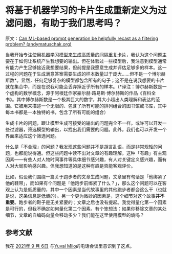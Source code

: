 # 将基于机器学习的卡片生成重新定义为过滤问题，有助于我们思考吗？

原文：[Can ML-based prompt generation be helpfully recast as a filtering problem? (andymatuschak.org)](https://notes.andymatuschak.org/zQ4E1DXZoZTTitsik89ZcvXMu8dQMkJzRUS)

当我开始专注[使用机器学习模型来生成高质量的间隔重复卡片](https://notes.andymatuschak.org/z2DY7qsP5iHsiA5hxUHheV8hu7Xe96vdGyYX)，我认为这个问题主要在于如何让系统产生我想要的输出。但在体验过一些模型后，我注意到模型通常有能力产生足够接近我想要结果，但前提是我愿意生成并评估足够多的样本。这一过程的问题在于生成满意答案需要生成的样本数量过于庞大……但不是一个博尔赫斯数\*。显然，任何足够复杂的模型都包含所有的句子；这不是在说我想要的卡片就在集合中，而是在说我可能会丢弃掉近乎所有的样本。（\*译注：博尔赫斯数是一个虚构的数学概念，源于阿根廷作家豪尔赫·路易斯·博尔赫斯的作品《百科全书》。其中博尔赫斯数是一个极其巨大的数字，其大小超出人类理解和表达的范围。它被用来描述一个无限的、包含了所有可能的排列组合的图书馆或书库，其中每本书都是一本独特的书，包含了所有可能的组合）

生成卡片的问题，跟让模型生成可接受的输出的问题完全不一样。或许可以开发一些过滤器，筛选模型的输出，以找出我们需要的问题。此外，我们也可以开发一个界面来适应这个筛选问题。

什么是「不合理」的问题？我发现这些问题并不是胡言乱语，而是非常规矩的问题，也都能说得通。但这些问题中读不出对文章的有趣理解。这种「有趣」有主观因素——有些人对人物时间事件等具体细节感兴趣，有人对关键定义感兴趣，而有人对大局影响感兴趣。但我想知道的是这种有趣是否能客观评价。

比如，假设我们围绕一篇关于跑步者的文章生成问题，文章里有句话是「他绑紧了他的鞋带」，而如果有个问题是「他跑步前绑紧了什么？」，那么这个问题可以在客观上认为是低质量的，其中一个因素是当代故事里的其他跑步者都会这么干（也就是说，这条信息是低熵的）。另一个更为微妙的因素是，这个细节对这个故事**并不重要**。跑步者的鞋子是无关紧要的；文章之后也没有提起。我觉得量化第一个因素是可行的，但我不确定如何量化第二个因素。有个笨想法：如果你移除文章的某处细节，文章的自编码向量会移动多少？我们能在这里使用模型的熵吗？

## 参考文献

我在 [2021年 9 月 6日](https://notes.andymatuschak.org/zYhPmghQMv93jZsGwPfLcZx7E4npiQc87xX) 与[Yuval Milo](https://notes.andymatuschak.org/zJ55L18u5sagXqnMWh5szwfZ388oGQbyfW3)的电话会谈里意识到了这点。